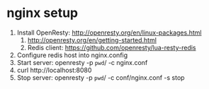 nginx setup
===========

1. Install OpenResty: http://openresty.org/en/linux-packages.html
	1. http://openresty.org/en/getting-started.html
	1. Redis client: https://github.com/openresty/lua-resty-redis
1. Configure redis host into nginx.config
1. Start server: openresty -p `pwd`/ -c nginx.conf
1. curl http://localhost:8080
1. Stop server: openresty -p `pwd`/ -c conf/nginx.conf -s stop

